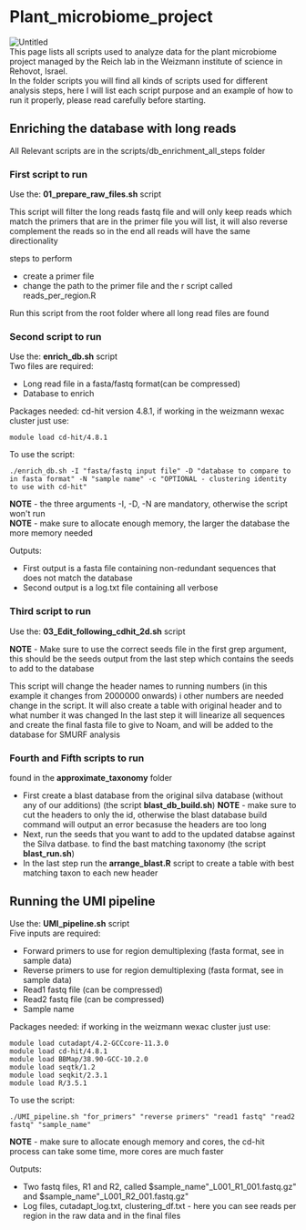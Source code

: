 # Plant_microbiome_project
![Untitled](https://user-images.githubusercontent.com/67236735/225245574-23cfd9dd-1831-4b0b-b2e0-aa2ec11fa570.png)  
This page lists all scripts used to analyze data for the plant microbiome project managed by the Reich lab in the Weizmann institute of science in Rehovot, Israel.  
In the folder scripts you will find all kinds of scripts used for different analysis steps, here I will list each script purpose and an example of how to run it properly, please read carefully before starting.

## Enriching the database with long reads
All Relevant scripts are in the scripts/db_enrichment_all_steps folder

### First script to run
Use the: __01_prepare_raw_files.sh__ script

This script will filter the long reads fastq file and will only keep reads which match the primers that are in the primer file you will list, 
it will also reverse complement the reads so in the end all reads will have the same directionality

steps to perform
- create a primer file
- change the path to the primer file and the r script called reads_per_region.R

Run this script from the root folder where all long read files are found

### Second script to run    
Use the: __enrich_db.sh__ script  
Two files are required:  
- Long read file in a fasta/fastq format(can be compressed)  
- Database to enrich  

Packages needed: cd-hit version 4.8.1, if working in the weizmann wexac cluster just use: 
```
module load cd-hit/4.8.1
```
To use the script: 
```
./enrich_db.sh -I "fasta/fastq input file" -D "database to compare to in fasta format" -N "sample name" -c "OPTIONAL - clustering identity to use with cd-hit"
```

__NOTE__ - the three arguments -I, -D, -N are mandatory, otherwise the script won't run  
__NOTE__ - make sure to allocate enough memory, the larger the database the more memory needed

Outputs:
- First output is a fasta file containing non-redundant sequences that does not match the database  
- Second output is a log.txt file containing all verbose

### Third script to run
Use the: __03_Edit_following_cdhit_2d.sh__ script

__NOTE__ - Make sure to use the correct seeds file in the first grep argument, this should be the seeds output from the last step which contains the seeds to add to the database

This script will change the header names to running numbers (in this example it changes from 2000000 onwards) i other numbers are needed change in the script.
It will also create a table with original header and to what number it was changed
In the last step it will linearize all sequences and create the final fasta file to give to Noam, and will be added to the database for SMURF analysis

### Fourth and Fifth scripts to run 
found in the __approximate_taxonomy__ folder 
- First create a blast database from the original silva database (without any of our additions) (the script __blast_db_build.sh__)
__NOTE__ - make sure to cut the headers to only the id, otherwise the blast database build command will output an error becasuse the headers are too long
- Next, run the seeds that you want to add to the updated databse against the Silva datbase. to find the bast matching taxonomy (the script __blast_run.sh__)
- In the last step run the __arrange_blast.R__ script to create a table with best matching taxon to each new header

## Running the UMI pipeline  
Use the: __UMI_pipeline.sh__ script  
Five inputs are required:
- Forward primers to use for region demultiplexing (fasta format, see in sample data)
- Reverse primers to use for region demultiplexing (fasta format, see in sample data)
- Read1 fastq file (can be compressed)
- Read2 fastq file (can be compressed)
- Sample name 

Packages needed: if working in the weizmann wexac cluster just use: 
```
module load cutadapt/4.2-GCCcore-11.3.0
module load cd-hit/4.8.1
module load BBMap/38.90-GCC-10.2.0
module load seqtk/1.2
module load seqkit/2.3.1
module load R/3.5.1
```
To use the script: 
```
./UMI_pipeline.sh "for_primers" "reverse primers" "read1 fastq" "read2 fastq" "sample_name"
``` 
__NOTE__ - make sure to allocate enough memory and cores, the cd-hit process can take some time, more cores are much faster

Outputs:
- Two fastq files, R1 and R2, called $sample_name"_L001_R1_001.fastq.gz" and $sample_name"_L001_R2_001.fastq.gz"  
- Log files, cutadapt_log.txt, clustering_df.txt - here you can see reads per region in the raw data and in the final files
